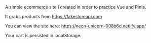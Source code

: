 A simple ecommerce site I created in order to practice Vue and Pinia.

It grabs products from https://fakestoreapi.com

You can view the site here: https://neon-unicorn-008b6d.netlify.app/

Your cart is persisted in localStorage.
